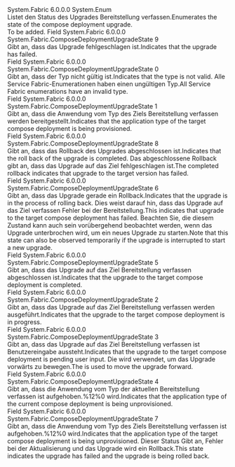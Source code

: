 <Type Name="ComposeDeploymentUpgradeState" FullName="System.Fabric.ComposeDeploymentUpgradeState">
  <TypeSignature Language="C#" Value="public enum ComposeDeploymentUpgradeState" />
  <TypeSignature Language="ILAsm" Value=".class public auto ansi sealed ComposeDeploymentUpgradeState extends System.Enum" />
  <TypeSignature Language="DocId" Value="T:System.Fabric.ComposeDeploymentUpgradeState" />
  <TypeSignature Language="VB.NET" Value="Public Enum ComposeDeploymentUpgradeState" />
  <TypeSignature Language="F#" Value="type ComposeDeploymentUpgradeState = " />
  <AssemblyInfo>
    <AssemblyName>System.Fabric</AssemblyName>
    <AssemblyVersion>6.0.0.0</AssemblyVersion>
  </AssemblyInfo>
  <Base>
    <BaseTypeName>System.Enum</BaseTypeName>
  </Base>
  <Docs>
    <summary>
      <para><span data-ttu-id="529bf-101">Listet den Status des Upgrades Bereitstellung verfassen.</span><span class="sxs-lookup"><span data-stu-id="529bf-101">Enumerates the state of the compose deployment upgrade.</span></span></para>
    </summary>
    <remarks>To be added.</remarks>
  </Docs>
  <Members>
    <Member MemberName="Failed">
      <MemberSignature Language="C#" Value="Failed" />
      <MemberSignature Language="ILAsm" Value=".field public static literal valuetype System.Fabric.ComposeDeploymentUpgradeState Failed = int32(9)" />
      <MemberSignature Language="DocId" Value="F:System.Fabric.ComposeDeploymentUpgradeState.Failed" />
      <MemberSignature Language="VB.NET" Value="Failed" />
      <MemberSignature Language="F#" Value="Failed = 9" Usage="System.Fabric.ComposeDeploymentUpgradeState.Failed" />
      <MemberType>Field</MemberType>
      <AssemblyInfo>
        <AssemblyName>System.Fabric</AssemblyName>
        <AssemblyVersion>6.0.0.0</AssemblyVersion>
      </AssemblyInfo>
      <ReturnValue>
        <ReturnType>System.Fabric.ComposeDeploymentUpgradeState</ReturnType>
      </ReturnValue>
      <MemberValue>9</MemberValue>
      <Docs>
        <summary>
          <para><span data-ttu-id="529bf-102">Gibt an, dass das Upgrade fehlgeschlagen ist.</span><span class="sxs-lookup"><span data-stu-id="529bf-102">Indicates that the upgrade has failed.</span></span></para>
        </summary>
      </Docs>
    </Member>
    <Member MemberName="Invalid">
      <MemberSignature Language="C#" Value="Invalid" />
      <MemberSignature Language="ILAsm" Value=".field public static literal valuetype System.Fabric.ComposeDeploymentUpgradeState Invalid = int32(0)" />
      <MemberSignature Language="DocId" Value="F:System.Fabric.ComposeDeploymentUpgradeState.Invalid" />
      <MemberSignature Language="VB.NET" Value="Invalid" />
      <MemberSignature Language="F#" Value="Invalid = 0" Usage="System.Fabric.ComposeDeploymentUpgradeState.Invalid" />
      <MemberType>Field</MemberType>
      <AssemblyInfo>
        <AssemblyName>System.Fabric</AssemblyName>
        <AssemblyVersion>6.0.0.0</AssemblyVersion>
      </AssemblyInfo>
      <ReturnValue>
        <ReturnType>System.Fabric.ComposeDeploymentUpgradeState</ReturnType>
      </ReturnValue>
      <MemberValue>0</MemberValue>
      <Docs>
        <summary>
          <para><span data-ttu-id="529bf-103">Gibt an, dass der Typ nicht gültig ist.</span><span class="sxs-lookup"><span data-stu-id="529bf-103">Indicates that the type is not valid.</span></span> <span data-ttu-id="529bf-104">Alle Service Fabric-Enumerationen haben einen ungültigen Typ.</span><span class="sxs-lookup"><span data-stu-id="529bf-104">All Service Fabric enumerations have an invalid type.</span></span></para>
        </summary>
      </Docs>
    </Member>
    <Member MemberName="ProvisioningTarget">
      <MemberSignature Language="C#" Value="ProvisioningTarget" />
      <MemberSignature Language="ILAsm" Value=".field public static literal valuetype System.Fabric.ComposeDeploymentUpgradeState ProvisioningTarget = int32(1)" />
      <MemberSignature Language="DocId" Value="F:System.Fabric.ComposeDeploymentUpgradeState.ProvisioningTarget" />
      <MemberSignature Language="VB.NET" Value="ProvisioningTarget" />
      <MemberSignature Language="F#" Value="ProvisioningTarget = 1" Usage="System.Fabric.ComposeDeploymentUpgradeState.ProvisioningTarget" />
      <MemberType>Field</MemberType>
      <AssemblyInfo>
        <AssemblyName>System.Fabric</AssemblyName>
        <AssemblyVersion>6.0.0.0</AssemblyVersion>
      </AssemblyInfo>
      <ReturnValue>
        <ReturnType>System.Fabric.ComposeDeploymentUpgradeState</ReturnType>
      </ReturnValue>
      <MemberValue>1</MemberValue>
      <Docs>
        <summary>
          <para><span data-ttu-id="529bf-105">Gibt an, dass die Anwendung vom Typ des Ziels Bereitstellung verfassen werden bereitgestellt.</span><span class="sxs-lookup"><span data-stu-id="529bf-105">Indicates that the application type of the target compose deployment is being provisioned.</span></span></para>
        </summary>
      </Docs>
    </Member>
    <Member MemberName="RollingBackCompleted">
      <MemberSignature Language="C#" Value="RollingBackCompleted" />
      <MemberSignature Language="ILAsm" Value=".field public static literal valuetype System.Fabric.ComposeDeploymentUpgradeState RollingBackCompleted = int32(8)" />
      <MemberSignature Language="DocId" Value="F:System.Fabric.ComposeDeploymentUpgradeState.RollingBackCompleted" />
      <MemberSignature Language="VB.NET" Value="RollingBackCompleted" />
      <MemberSignature Language="F#" Value="RollingBackCompleted = 8" Usage="System.Fabric.ComposeDeploymentUpgradeState.RollingBackCompleted" />
      <MemberType>Field</MemberType>
      <AssemblyInfo>
        <AssemblyName>System.Fabric</AssemblyName>
        <AssemblyVersion>6.0.0.0</AssemblyVersion>
      </AssemblyInfo>
      <ReturnValue>
        <ReturnType>System.Fabric.ComposeDeploymentUpgradeState</ReturnType>
      </ReturnValue>
      <MemberValue>8</MemberValue>
      <Docs>
        <summary>
          <para><span data-ttu-id="529bf-106">Gibt an, dass das Rollback des Upgrades abgeschlossen ist.</span><span class="sxs-lookup"><span data-stu-id="529bf-106">Indicates that the roll back of the upgrade is completed.</span></span> <span data-ttu-id="529bf-107">Das abgeschlossene Rollback gibt an, dass das Upgrade auf das Ziel fehlgeschlagen ist.</span><span class="sxs-lookup"><span data-stu-id="529bf-107">The completed rollback indicates that upgrade to the target version has failed.</span></span></para>
        </summary>
      </Docs>
    </Member>
    <Member MemberName="RollingBackInProgress">
      <MemberSignature Language="C#" Value="RollingBackInProgress" />
      <MemberSignature Language="ILAsm" Value=".field public static literal valuetype System.Fabric.ComposeDeploymentUpgradeState RollingBackInProgress = int32(6)" />
      <MemberSignature Language="DocId" Value="F:System.Fabric.ComposeDeploymentUpgradeState.RollingBackInProgress" />
      <MemberSignature Language="VB.NET" Value="RollingBackInProgress" />
      <MemberSignature Language="F#" Value="RollingBackInProgress = 6" Usage="System.Fabric.ComposeDeploymentUpgradeState.RollingBackInProgress" />
      <MemberType>Field</MemberType>
      <AssemblyInfo>
        <AssemblyName>System.Fabric</AssemblyName>
        <AssemblyVersion>6.0.0.0</AssemblyVersion>
      </AssemblyInfo>
      <ReturnValue>
        <ReturnType>System.Fabric.ComposeDeploymentUpgradeState</ReturnType>
      </ReturnValue>
      <MemberValue>6</MemberValue>
      <Docs>
        <summary>
          <para><span data-ttu-id="529bf-108">Gibt an, dass das Upgrade gerade ein Rollback.</span><span class="sxs-lookup"><span data-stu-id="529bf-108">Indicates that the upgrade is in the process of rolling back.</span></span> <span data-ttu-id="529bf-109">Dies weist darauf hin, dass das Upgrade auf das Ziel verfassen Fehler bei der Bereitstellung.</span><span class="sxs-lookup"><span data-stu-id="529bf-109">This indicates that upgrade to the target compose deployment has failed.</span></span> <span data-ttu-id="529bf-110">Beachten Sie, die diesem Zustand kann auch sein vorübergehend beobachtet werden, wenn das Upgrade unterbrochen wird, um ein neues Upgrade zu starten.</span><span class="sxs-lookup"><span data-stu-id="529bf-110">Note that this state can also be observed temporarily if the upgrade is interrupted to start a new upgrade.</span></span></para>
        </summary>
      </Docs>
    </Member>
    <Member MemberName="RollingForwardCompleted">
      <MemberSignature Language="C#" Value="RollingForwardCompleted" />
      <MemberSignature Language="ILAsm" Value=".field public static literal valuetype System.Fabric.ComposeDeploymentUpgradeState RollingForwardCompleted = int32(5)" />
      <MemberSignature Language="DocId" Value="F:System.Fabric.ComposeDeploymentUpgradeState.RollingForwardCompleted" />
      <MemberSignature Language="VB.NET" Value="RollingForwardCompleted" />
      <MemberSignature Language="F#" Value="RollingForwardCompleted = 5" Usage="System.Fabric.ComposeDeploymentUpgradeState.RollingForwardCompleted" />
      <MemberType>Field</MemberType>
      <AssemblyInfo>
        <AssemblyName>System.Fabric</AssemblyName>
        <AssemblyVersion>6.0.0.0</AssemblyVersion>
      </AssemblyInfo>
      <ReturnValue>
        <ReturnType>System.Fabric.ComposeDeploymentUpgradeState</ReturnType>
      </ReturnValue>
      <MemberValue>5</MemberValue>
      <Docs>
        <summary>
          <para><span data-ttu-id="529bf-111">Gibt an, dass das Upgrade auf das Ziel Bereitstellung verfassen abgeschlossen ist.</span><span class="sxs-lookup"><span data-stu-id="529bf-111">Indicates that the upgrade to the target compose deployment is completed.</span></span></para>
        </summary>
      </Docs>
    </Member>
    <Member MemberName="RollingForwardInProgress">
      <MemberSignature Language="C#" Value="RollingForwardInProgress" />
      <MemberSignature Language="ILAsm" Value=".field public static literal valuetype System.Fabric.ComposeDeploymentUpgradeState RollingForwardInProgress = int32(2)" />
      <MemberSignature Language="DocId" Value="F:System.Fabric.ComposeDeploymentUpgradeState.RollingForwardInProgress" />
      <MemberSignature Language="VB.NET" Value="RollingForwardInProgress" />
      <MemberSignature Language="F#" Value="RollingForwardInProgress = 2" Usage="System.Fabric.ComposeDeploymentUpgradeState.RollingForwardInProgress" />
      <MemberType>Field</MemberType>
      <AssemblyInfo>
        <AssemblyName>System.Fabric</AssemblyName>
        <AssemblyVersion>6.0.0.0</AssemblyVersion>
      </AssemblyInfo>
      <ReturnValue>
        <ReturnType>System.Fabric.ComposeDeploymentUpgradeState</ReturnType>
      </ReturnValue>
      <MemberValue>2</MemberValue>
      <Docs>
        <summary>
          <para><span data-ttu-id="529bf-112">Gibt an, dass das Upgrade auf das Ziel Bereitstellung verfassen werden ausgeführt.</span><span class="sxs-lookup"><span data-stu-id="529bf-112">Indicates that the upgrade to the target compose deployment is in progress.</span></span></para>
        </summary>
      </Docs>
    </Member>
    <Member MemberName="RollingForwardPending">
      <MemberSignature Language="C#" Value="RollingForwardPending" />
      <MemberSignature Language="ILAsm" Value=".field public static literal valuetype System.Fabric.ComposeDeploymentUpgradeState RollingForwardPending = int32(3)" />
      <MemberSignature Language="DocId" Value="F:System.Fabric.ComposeDeploymentUpgradeState.RollingForwardPending" />
      <MemberSignature Language="VB.NET" Value="RollingForwardPending" />
      <MemberSignature Language="F#" Value="RollingForwardPending = 3" Usage="System.Fabric.ComposeDeploymentUpgradeState.RollingForwardPending" />
      <MemberType>Field</MemberType>
      <AssemblyInfo>
        <AssemblyName>System.Fabric</AssemblyName>
        <AssemblyVersion>6.0.0.0</AssemblyVersion>
      </AssemblyInfo>
      <ReturnValue>
        <ReturnType>System.Fabric.ComposeDeploymentUpgradeState</ReturnType>
      </ReturnValue>
      <MemberValue>3</MemberValue>
      <Docs>
        <summary>
          <para><span data-ttu-id="529bf-113">Gibt an, dass das Upgrade auf das Ziel Bereitstellung verfassen ist Benutzereingabe aussteht.</span><span class="sxs-lookup"><span data-stu-id="529bf-113">Indicates that the upgrade to the target compose deployment is pending user input.</span></span> <span data-ttu-id="529bf-114">Die <see cref="M:System.Fabric.FabricClient.ApplicationManagementClient.MoveNextApplicationUpgradeDomainAsync(System.Fabric.ApplicationUpgradeProgress)" /> wird verwendet, um das Upgrade vorwärts zu bewegen.</span><span class="sxs-lookup"><span data-stu-id="529bf-114">The <see cref="M:System.Fabric.FabricClient.ApplicationManagementClient.MoveNextApplicationUpgradeDomainAsync(System.Fabric.ApplicationUpgradeProgress)" /> is used to move the upgrade forward.</span></span></para>
        </summary>
      </Docs>
    </Member>
    <Member MemberName="UnprovisioningCurrent">
      <MemberSignature Language="C#" Value="UnprovisioningCurrent" />
      <MemberSignature Language="ILAsm" Value=".field public static literal valuetype System.Fabric.ComposeDeploymentUpgradeState UnprovisioningCurrent = int32(4)" />
      <MemberSignature Language="DocId" Value="F:System.Fabric.ComposeDeploymentUpgradeState.UnprovisioningCurrent" />
      <MemberSignature Language="VB.NET" Value="UnprovisioningCurrent" />
      <MemberSignature Language="F#" Value="UnprovisioningCurrent = 4" Usage="System.Fabric.ComposeDeploymentUpgradeState.UnprovisioningCurrent" />
      <MemberType>Field</MemberType>
      <AssemblyInfo>
        <AssemblyName>System.Fabric</AssemblyName>
        <AssemblyVersion>6.0.0.0</AssemblyVersion>
      </AssemblyInfo>
      <ReturnValue>
        <ReturnType>System.Fabric.ComposeDeploymentUpgradeState</ReturnType>
      </ReturnValue>
      <MemberValue>4</MemberValue>
      <Docs>
        <summary>
          <para><span data-ttu-id="529bf-115">Gibt an, dass die Anwendung vom Typ der aktuellen Bereitstellung verfassen ist aufgehoben.%12%0 wird.</span><span class="sxs-lookup"><span data-stu-id="529bf-115">Indicates that the application type of the current compose deployment is being unprovisioned.</span></span></para>
        </summary>
      </Docs>
    </Member>
    <Member MemberName="UnprovisioningTarget">
      <MemberSignature Language="C#" Value="UnprovisioningTarget" />
      <MemberSignature Language="ILAsm" Value=".field public static literal valuetype System.Fabric.ComposeDeploymentUpgradeState UnprovisioningTarget = int32(7)" />
      <MemberSignature Language="DocId" Value="F:System.Fabric.ComposeDeploymentUpgradeState.UnprovisioningTarget" />
      <MemberSignature Language="VB.NET" Value="UnprovisioningTarget" />
      <MemberSignature Language="F#" Value="UnprovisioningTarget = 7" Usage="System.Fabric.ComposeDeploymentUpgradeState.UnprovisioningTarget" />
      <MemberType>Field</MemberType>
      <AssemblyInfo>
        <AssemblyName>System.Fabric</AssemblyName>
        <AssemblyVersion>6.0.0.0</AssemblyVersion>
      </AssemblyInfo>
      <ReturnValue>
        <ReturnType>System.Fabric.ComposeDeploymentUpgradeState</ReturnType>
      </ReturnValue>
      <MemberValue>7</MemberValue>
      <Docs>
        <summary>
          <para><span data-ttu-id="529bf-116">Gibt an, dass die Anwendung vom Typ des Ziels Bereitstellung verfassen ist aufgehoben.%12%0 wird.</span><span class="sxs-lookup"><span data-stu-id="529bf-116">Indicates that the application type of the target compose deployment is being unprovisioned.</span></span> <span data-ttu-id="529bf-117">Dieser Status Gibt an, Fehler bei der Aktualisierung und das Upgrade wird ein Rollback.</span><span class="sxs-lookup"><span data-stu-id="529bf-117">This state indicates the upgrade has failed and the upgrade is being rolled back.</span></span></para>
        </summary>
      </Docs>
    </Member>
  </Members>
</Type>